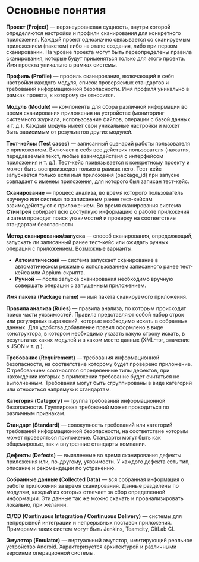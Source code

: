 # Основные понятия
  
**Проект (Project)** — верхнеуровневая сущность, внутри которой определяются настройки и профили сканирования для конкретного приложения. Каждый проект однозначно связывается со сканируемым приложением (пакетом) либо на этапе создания, либо при первом сканировании. На уровне проекта могут быть переопределены правила сканирования, которые будут применяться только для этого проекта. Имя проекта уникально в рамках системы.

**Профиль (Profile)** — профиль сканирования, включающий в себя настройки каждого модуля, список проверяемых стандартов и требований информационной безопасности. Имя профиля уникально в рамках проекта, к которому он относится.

**Модуль (Module)** — компоненты для сбора различной информации во время сканирования приложения на устройстве (мониторинг системного журнала, использование файлов, операции с базой данных и т. д.). Каждый модуль имеет свои уникальные настройки и может быть зависимым от результатов других модулей.

**Тест-кейсы (Test cases)** — записанный сценарий работы пользователя с приложением. Включает в себя все действия пользователя (нажатия, передаваемый текст, любые взаимодействия с интерфейсом приложения и т. д.). Тест-кейс привязывается к конкретному проекту и может быть воспроизведен только в рамках него. Тест-кейс запускается только если имя приложения (package_id) при запуске совпадает с именем приложения, для которого был записан тест-кейс.
  
**Сканирование** — процесс анализа, во время которого пользователь вручную или система по записанным ранее тест-кейсам взаимодействуют с приложением. Во время сканирования система **Стингрей** собирает всю доступную информацию о работе приложения и затем проводит поиск уязвимостей и проверку на соответствие стандартам безопасности.
  
**Метод сканирования/запуска** — cпособ сканирования, определяющий, запускать ли записанный ранее тест-кейс или ожидать ручных операций с приложением. Возможные варианты:
  
  * **Автоматический** — система запускает сканирование в автоматическом режиме с использованием записанного ранее тест-кейса или Appium-скрипта.
  * **Ручной** — после запуска сканирования необходимо вручную совершать операции с запущенным приложением.
  
**Имя пакета (Package name)** — имя пакета сканируемого приложения.

**Правила анализа (Rules)** — правила анализа, по которым происходит поиск части уязвимостей. Правила представляют собой набор строк или регулярных выражений, которые необходимо искать в собранных данных. Для удобства добавление правил оформлено в виде конструктора, в котором необходимо указать какую строку искать, в результатах каких модулей и в каком месте данных (XML-тэг, значение в JSON и т. д.).

**Требование (Requirement)** — требования информационной безопасности, на соответствие которому будет проверено приложение. С требованием соотносятся определенные типы дефектов, при нахождении которых в приложении требование будет считаться не выполненным. Требования могут быть сгруппированы в виде категорий или относиться напрямую к стандартам.

**Категория (Category)** — группа требований информационной безопасности. Группировка требований может проводиться по различным признакам.

**Стандарт (Standard)** — совокупность требований или категорий требований информационной безопасности, на соответствие которым может проверяться приложение. Стандарты могут быть как общемировые, так и внутренние стандарты компании.

**Дефекты (Defects)** — выявленные во время сканирования дефекты приложения или, по-другому, уязвимости. У каждого дефекта есть тип, описание и рекомендации по устранению.

**Собранные данные (Collected Data)** — вся собранная информация о работе приложения за время сканирования. Данные разделены по модулям, каждый из которых отвечает за сбор определенной информации. Эти данные так же можно скачать и проанализировать локально, при желании.

**CI/CD (Continuous Integration / Continuous Delivery)** — системы для непрерывной интеграции и непрерывных поставок приложения. Примерами таких систем могут быть Jenkins, Teamcity, GitLab CI.

**Эмулятор (Emulator)** — виртуальный эмулятор, имитирующий реальное устройство Android. Характеризуется архитектурой и различными версиями операционной системы.
